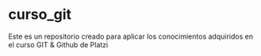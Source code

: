 # curso_git
Este es un repositorio creado para aplicar los conocimientos adquiridos en el curso GIT &amp; Github de Platzi
